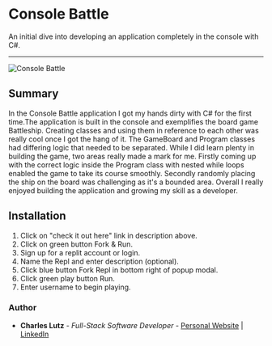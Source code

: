 # Console Battle

An initial dive into developing an application completely in the console with C#.


----------

![Console Battle](https://github.com/Charles-CarM/Battleship/assets/103493003/ce3e246f-ae30-4555-85cf-92a79599b816)


## Summary

In the Console Battle application I got my hands dirty with C# for 
the first time.The application is built in the console and exemplifies
the board game Battleship. Creating classes and using them in reference
to each other was really cool once I got the hang of it. The GameBoard 
and Program classes had differing logic that needed to be separated.
While I did learn plenty in building the game, two areas really 
made a mark for me. Firstly coming up with the correct logic inside
the Program class with nested while loops enabled the game to take 
its course smoothly. Secondly randomly placing the ship on the board
was challenging as it's a bounded area. Overall I really enjoyed
building the application and growing my skill as a developer.

## Installation

1. Click on "check it out here" link in description above.
2. Click on green button Fork & Run.
3. Sign up for a replit account or login.
4. Name the Repl and enter description (optional).
5. Click blue button Fork Repl in bottom right of popup modal.
6. Click green play button Run.
7. Enter username to begin playing.

### Author
* __Charles Lutz__ - *Full-Stack Software Developer* - [Personal Website](https://master--resplendent-cocada-4ee40d.netlify.app/) | [LinkedIn](https://www.linkedin.com/in/CharlesCarMichaelLutz)
